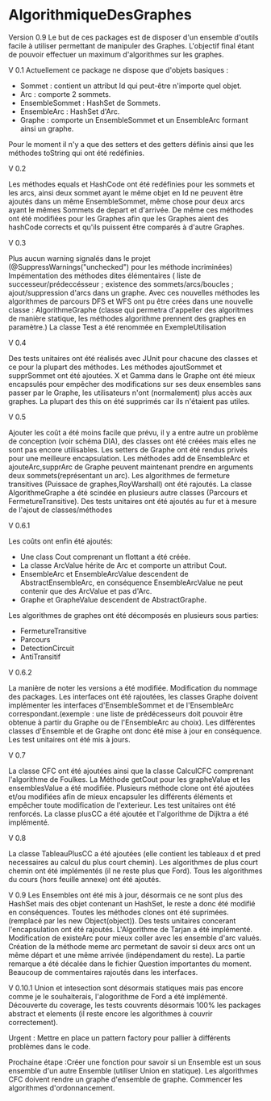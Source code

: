 # AlgorithmiqueDesGraphes
Version 0.9
Le but de ces packages est de disposer d'un ensemble d'outils facile à utiliser permettant de manipuler des Graphes.
L'objectif final étant de pouvoir effectuer un maximum  d'algorithmes sur les graphes.

V 0.1
Actuellement ce package ne dispose que d'objets basiques : 
- Sommet : contient un attribut Id qui peut-être n'importe quel objet.
- Arc : comporte 2 sommets.
- EnsembleSommet : HashSet de Sommets.
- EnsembleArc : HashSet d'Arc.
- Graphe : comporte un EnsembleSommet et un EnsembleArc formant ainsi un graphe.

Pour le moment il n'y a que des setters et des getters définis ainsi que les méthodes toString qui ont été redéfinies.

V 0.2

Les méthodes equals et HashCode ont été redéfinies pour les sommets et les arcs, ainsi deux sommet ayant le même objet en Id ne peuvent être ajoutés dans un même EnsembleSommet, même chose pour deux arcs ayant le mêmes Sommets de depart et d'arrivée.
De même ces méthodes ont été modifiées pour les Graphes afin que les Graphes aient des hashCode corrects et qu'ils puissent être comparés à d'autre Graphes.

V 0.3

Plus aucun warning signalés dans le projet (@SuppressWarnings("unchecked") pour les méthode incriminées)
Impémentation des méthodes dites élémentaires ( liste de successeur/prédeccésseur ; existence des sommets/arcs/boucles ; ajout/suppression d'arcs dans un graphe.
Avec ces nouvelles méthodes les algorithmes de parcours DFS et WFS ont pu être crées dans une nouvelle classe : AlgorithmeGraphe (classe qui permetra d'appeller des algoritmes de manière statique, les méthodes algorithme prennent des graphes en paramètre.)
La classe Test a été renommée en ExempleUtilisation

V 0.4

Des tests unitaires ont été réalisés avec JUnit pour chacune des classes et ce pour la plupart des méthodes.
Les méthodes ajoutSommet et supprSommet ont été ajoutées.
X et Gamma dans le Graphe ont été mieux encapsulés pour empêcher des modifications sur ses deux ensembles sans passer par le Graphe, les utilisateurs n'ont (normalement) plus accès aux graphes.
La plupart des this on été supprimés car ils n'étaient pas utiles.

V 0.5

Ajouter les coût a été moins facile que prévu, il y a entre autre un problème de conception (voir schéma DIA), des classes ont été créées mais elles ne sont pas encore utilisables.
Les setters de Graphe ont été rendus privés pour une meilleure encapsulation.
Les méthodes add de EnsembleArc et ajouteArc,supprArc de Graphe peuvent maintenant prendre en arguments deux sommets(représentant un arc).
Les algorithmes de fermeture transitives (Puissace de graphes,RoyWarshall) ont été rajoutés.
La classe AlgorithmeGraphe a été scindée en plusieurs autre classes (Parcours et FermetureTransitive).
Des tests unitaires ont été ajoutés au fur et à mesure de l'ajout de classes/méthodes

V 0.6.1

Les coûts ont enfin été ajoutés:
- Une class Cout comprenant un flottant a été créée.
- La classe ArcValue hérite de Arc et comporte un attribut Cout.
- EnsembleArc et EnsembleArcValue descendent de AbstractEnsembleArc, en conséquence EnsembleArcValue ne peut contenir que des ArcValue et pas d'Arc.
- Graphe et GrapheValue descendent de AbstractGraphe.

Les algorithmes de graphes ont été décomposés en plusieurs sous parties:
- FermetureTransitive
- Parcours
- DetectionCircuit
- AntiTransitif

V 0.6.2

La manière de noter les versions a été modifiée.
Modification du nommage des packages.
Les interfaces ont été rajoutées, les classes Graphe doivent implémenter les interfaces d'EnsembleSommet et de l'EnsembleArc correspondant.(exemple : une liste de prédécesseurs doit pouvoir être obtenue à partir du Graphe ou de l'EnsembleArc au choix).
Les différentes classes d'Ensemble et de Graphe ont donc été mise à jour en conséquence.
Les test unitaires ont été mis à jours.

V 0.7

La classe CFC ont été ajoutées ainsi que la classe CalculCFC comprenant l'algorithme de Foulkes.
La Méthode getCout pour les grapheValue et les ensemblesValue a été modifiée.
Plusieurs méthode clone ont été ajoutées et/ou modifiées afin de mieux encapsuler les différents éléments et empêcher toute modification de l'exterieur.
Les test unitaires ont été renforcés.
La classe plusCC a été ajoutée et l'algorithme de Dijktra a été implémenté.

V 0.8

La classe TableauPlusCC a été ajoutées (elle contient les tableaux d et pred necessaires au calcul du plus court chemin).
Les algorithmes de plus court chemin ont été implémentés (il ne reste plus que Ford).
Tous les algorithmes du cours (hors feuille annexe) ont été ajoutés.

V 0.9
Les Ensembles ont été mis à jour, désormais ce ne sont plus des HashSet mais des objet contenant un HashSet, le reste a donc été modifié en conséquences.
Toutes les méthodes clones ont été suprimées. (remplacé par les new Object(object)).
Des tests unitaires concerant l'encapsulation ont été rajoutés.
L'Algorithme de Tarjan a été implémenté.
Modification de existeArc pour mieux coller avec les ensemble d'arc valués.
Création de la méthode meme arc permetant de savoir si deux arcs ont un même départ et une même arrivée (indépendament du reste).
La partie remarque a été décalée dans le fichier Question importantes du moment.
Beaucoup de commentaires rajoutés dans les interfaces.

V 0.10.1
Union et intesection sont désormais statiques mais pas encore comme je le souhaiterais, l'alogorithme de Ford a été implémenté.
Découverte du coverage, les tests couvrents désormais 100% les packages abstract et elements (il reste encore les algorithmes à couvrir correctement).

Urgent : Mettre en place un pattern factory pour pallier à différents problèmes dans le code.

Prochaine étape :Créer une fonction pour savoir si un Ensemble est un sous ensemble d'un autre Ensemble (utiliser Union en statique). Les algorithmes CFC doivent rendre un graphe d'ensemble de graphe. Commencer les algorithmes d'ordonnancement.